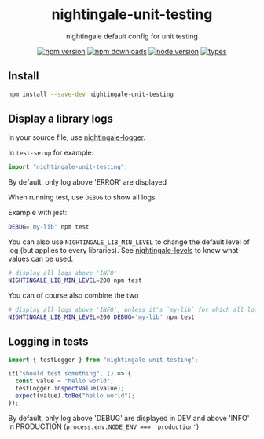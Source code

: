 <h1 align="center">
  nightingale-unit-testing
</h1>

<p align="center">
  nightingale default config for unit testing
</p>

<p align="center">
  <a href="https://npmjs.org/package/nightingale-unit-testing"><img src="https://img.shields.io/npm/v/nightingale-unit-testing.svg?style=flat-square" alt="npm version"></a>
  <a href="https://npmjs.org/package/nightingale-unit-testing"><img src="https://img.shields.io/npm/dw/nightingale-unit-testing.svg?style=flat-square" alt="npm downloads"></a>
  <a href="https://npmjs.org/package/nightingale-unit-testing"><img src="https://img.shields.io/node/v/nightingale-unit-testing.svg?style=flat-square" alt="node version"></a>
  <a href="https://npmjs.org/package/nightingale-unit-testing"><img src="https://img.shields.io/npm/types/nightingale-unit-testing.svg?style=flat-square" alt="types"></a>
</p>

## Install

```sh
npm install --save-dev nightingale-unit-testing
```

## Display a library logs

In your source file, use [nightingale-logger](https://www.npmjs.com/package/nightingale-logger).

In `test-setup` for example:

```js
import "nightingale-unit-testing";
```

By default, only log above 'ERROR' are displayed

When running test, use `DEBUG` to show all logs.

Example with jest:

```bash
DEBUG='my-lib' npm test
```

You can also use `NIGHTINGALE_LIB_MIN_LEVEL` to change the default level of log (but applies to every libraries). See [nightingale-levels](https://www.npmjs.com/package/nightingale-levels) to know what values can be used.

```bash
# display all logs above 'INFO'
NIGHTINGALE_LIB_MIN_LEVEL=200 npm test
```

You can of course also combine the two

```bash
# display all logs above 'INFO', unless it's `my-lib` for which all logs are displayed
NIGHTINGALE_LIB_MIN_LEVEL=200 DEBUG='my-lib' npm test
```

## Logging in tests

```js
import { testLogger } from "nightingale-unit-testing";

it("should test something", () => {
  const value = "hello world";
  testLogger.inspectValue(value);
  expect(value).toBe("hello world");
});
```

By default, only log above 'DEBUG' are displayed in DEV and above 'INFO' in PRODUCTION (`process.env.NODE_ENV === 'production'`)
